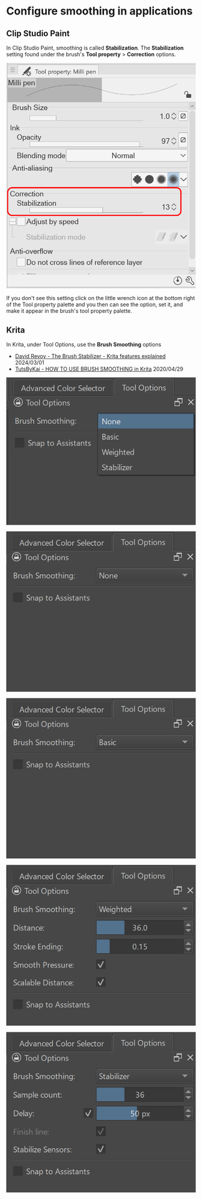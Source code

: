 # Configure smoothing in applications

## Clip Studio Paint

In Clip Studio Paint, smoothing is called **Stabilization**. The **Stabilization** setting found under the brush's **Tool property** >  **Correction** options.

![](<../../.gitbook/assets/image (122).png>)

If you don't see this setting click on the little wrench icon at the bottom right of the Tool property palette and you then can see the option, set it,  and make it appear in the brush's tool property palette.

## Krita

In Krita, under Tool Options, use the **Brush Smoothing** options

* [David Revoy - The Brush Stabilizer - Krita features explained](https://www.youtube.com/watch?v=r6-HnDT9GCs) 2024/03/01
* [TutsByKai - HOW TO USE BRUSH SMOOTHING in Krita](https://youtu.be/7epKupnxIDA) 2020/04/29

![](<../../.gitbook/assets/image (130).png>)



![](<../../.gitbook/assets/image (362).png>)



![](<../../.gitbook/assets/image (356).png>)



![](<../../.gitbook/assets/image (355).png>)



![](<../../.gitbook/assets/image (236).png>)

